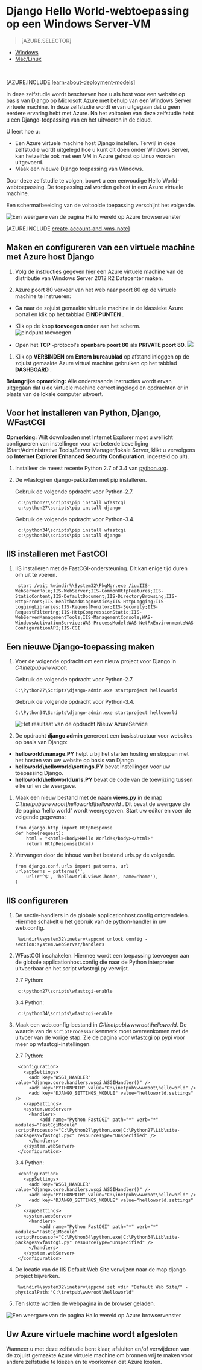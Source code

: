 <properties
    pageTitle="Python web app met Django | Microsoft Azure"
    description="Deze zelfstudie leert u hoe u als host voor een website op basis van Django op Azure met behulp van een Windows Server 2012 R2 Datacenter virtuele machine met behulp van het implementatiemodel klassiek."
    services="virtual-machines-windows"
    documentationCenter="python"
    authors="huguesv"
    manager="wpickett"
    editor=""
    tags="azure-service-management"/>


<tags 
    ms.service="virtual-machines-windows" 
    ms.workload="web" 
    ms.tgt_pltfrm="vm-windows" 
    ms.devlang="python" 
    ms.topic="article" 
    ms.date="08/04/2015" 
    ms.author="huvalo"/>


# <a name="django-hello-world-web-application-on-a-windows-server-vm"></a>Django Hello World-webtoepassing op een Windows Server-VM

> [AZURE.SELECTOR]
- [Windows](virtual-machines-windows-classic-python-django-web-app.md)
- [Mac/Linux](virtual-machines-linux-python-django-web-app.md)

<br>

[AZURE.INCLUDE [learn-about-deployment-models](../../includes/learn-about-deployment-models-classic-include.md)]
 

In deze zelfstudie wordt beschreven hoe u als host voor een website op basis van Django op Microsoft Azure met behulp van een Windows Server virtuele machine. In deze zelfstudie wordt ervan uitgegaan dat u geen eerdere ervaring hebt met Azure. Na het voltooien van deze zelfstudie hebt u een Django-toepassing van en het uitvoeren in de cloud.

U leert hoe u:

* Een Azure virtuele machine host Django instellen. Terwijl in deze zelfstudie wordt uitgelegd hoe u kunt dit doen onder Windows Server, kan hetzelfde ook met een VM in Azure gehost op Linux worden uitgevoerd.
* Maak een nieuwe Django toepassing van Windows.

Door deze zelfstudie te volgen, bouwt u een eenvoudige Hello World-webtoepassing. De toepassing zal worden gehost in een Azure virtuele machine.

Een schermafbeelding van de voltooide toepassing verschijnt het volgende.

![Een weergave van de pagina Hallo wereld op Azure browservenster][1]

[AZURE.INCLUDE [create-account-and-vms-note](../../includes/create-account-and-vms-note.md)]

## <a name="creating-and-configuring-an-azure-virtual-machine-to-host-django"></a>Maken en configureren van een virtuele machine met Azure host Django

1. Volg de instructies gegeven [hier](virtual-machines-windows-classic-tutorial.md) een Azure virtuele machine van de distributie van Windows Server 2012 R2 Datacenter maken.

1. Azure poort 80 verkeer van het web naar poort 80 op de virtuele machine te instrueren:
 - Ga naar de zojuist gemaakte virtuele machine in de klassieke Azure portal en klik op het tabblad **EINDPUNTEN** .
 - Klik op de knop **toevoegen** onder aan het scherm.
    ![eindpunt toevoegen](./media/virtual-machines-windows-classic-python-django-web-app/django-helloworld-addendpoint.png)

 - Open het **TCP** -protocol's **openbare poort 80** als **PRIVATE poort 80**.
![][port80]
1. Klik op **VERBINDEN** om **Extern bureaublad** op afstand inloggen op de zojuist gemaakte Azure virtual machine gebruiken op het tabblad **DASHBOARD** .  

**Belangrijke opmerking:** Alle onderstaande instructies wordt ervan uitgegaan dat u de virtuele machine correct ingelogd en opdrachten er in plaats van de lokale computer uitvoert.

## <a id="setup"> </a>Voor het installeren van Python, Django, WFastCGI

**Opmerking:** Wilt downloaden met Internet Explorer moet u wellicht configureren van instellingen voor verbeterde beveiliging (Start/Administrative Tools/Server Manager/lokale Server, klikt u vervolgens op **Internet Explorer Enhanced Security Configuration**, ingesteld op uit).

1. Installeer de meest recente Python 2.7 of 3.4 van [python.org][].
1. De wfastcgi en django-pakketten met pip installeren.

    Gebruik de volgende opdracht voor Python-2.7.

        c:\python27\scripts\pip install wfastcgi
        c:\python27\scripts\pip install django

    Gebruik de volgende opdracht voor Python-3.4.

        c:\python34\scripts\pip install wfastcgi
        c:\python34\scripts\pip install django

## <a name="installing-iis-with-fastcgi"></a>IIS installeren met FastCGI

1. IIS installeren met de FastCGI-ondersteuning.  Dit kan enige tijd duren om uit te voeren.

        start /wait %windir%\System32\PkgMgr.exe /iu:IIS-WebServerRole;IIS-WebServer;IIS-CommonHttpFeatures;IIS-StaticContent;IIS-DefaultDocument;IIS-DirectoryBrowsing;IIS-HttpErrors;IIS-HealthAndDiagnostics;IIS-HttpLogging;IIS-LoggingLibraries;IIS-RequestMonitor;IIS-Security;IIS-RequestFiltering;IIS-HttpCompressionStatic;IIS-WebServerManagementTools;IIS-ManagementConsole;WAS-WindowsActivationService;WAS-ProcessModel;WAS-NetFxEnvironment;WAS-ConfigurationAPI;IIS-CGI

## <a name="creating-a-new-django-application"></a>Een nieuwe Django-toepassing maken

1.  Voer de volgende opdracht om een nieuw project voor Django in *C:\inetpub\wwwroot*:

    Gebruik de volgende opdracht voor Python-2.7.

        C:\Python27\Scripts\django-admin.exe startproject helloworld

    Gebruik de volgende opdracht voor Python-3.4.

        C:\Python34\Scripts\django-admin.exe startproject helloworld

    ![Het resultaat van de opdracht Nieuw AzureService](./media/virtual-machines-windows-classic-python-django-web-app/django-helloworld-cmd-new-azure-service.png)

1.  De opdracht **django admin** genereert een basisstructuur voor websites op basis van Django:

  -   **helloworld\manage.PY** helpt u bij het starten hosting en stoppen met het hosten van uw website op basis van Django
  -   **helloworld\helloworld\settings.PY** bevat instellingen voor uw toepassing Django.
  -   **helloworld\helloworld\urls.PY** bevat de code van de toewijzing tussen elke url en de weergave.

1.  Maak een nieuw bestand met de naam **views.py** in de map *C:\inetpub\wwwroot\helloworld\helloworld* . Dit bevat de weergave die de pagina 'hello world' wordt weergegeven. Start uw editor en voer de volgende gegevens:

        from django.http import HttpResponse
        def home(request):
            html = "<html><body>Hello World!</body></html>"
            return HttpResponse(html)

1.  Vervangen door de inhoud van het bestand urls.py de volgende.

        from django.conf.urls import patterns, url
        urlpatterns = patterns('',
            url(r'^$', 'helloworld.views.home', name='home'),
        )

## <a name="configuring-iis"></a>IIS configureren

1. De sectie-handlers in de globale applicationhost.config ontgrendelen.  Hiermee schakelt u het gebruik van de python-handler in uw web.config.

        %windir%\system32\inetsrv\appcmd unlock config -section:system.webServer/handlers

1. WFastCGI inschakelen.  Hiermee wordt een toepassing toevoegen aan de globale applicationhost.config die naar de Python interpreter uitvoerbaar en het script wfastcgi.py verwijst.

    2.7 Python:

        c:\python27\scripts\wfastcgi-enable

    3.4 Python:

        c:\python34\scripts\wfastcgi-enable

1. Maak een web.config-bestand in *C:\inetpub\wwwroot\helloworld*.  De waarde van de `scriptProcessor` kenmerk moet overeenkomen met de uitvoer van de vorige stap.  Zie de pagina voor [wfastcgi][] op pypi voor meer op wfastcgi-instellingen.

    2.7 Python:

        <configuration>
          <appSettings>
            <add key="WSGI_HANDLER" value="django.core.handlers.wsgi.WSGIHandler()" />
            <add key="PYTHONPATH" value="C:\inetpub\wwwroot\helloworld" />
            <add key="DJANGO_SETTINGS_MODULE" value="helloworld.settings" />
          </appSettings>
          <system.webServer>
            <handlers>
                <add name="Python FastCGI" path="*" verb="*" modules="FastCgiModule" scriptProcessor="C:\Python27\python.exe|C:\Python27\Lib\site-packages\wfastcgi.pyc" resourceType="Unspecified" />
            </handlers>
          </system.webServer>
        </configuration>

    3.4 Python:

        <configuration>
          <appSettings>
            <add key="WSGI_HANDLER" value="django.core.handlers.wsgi.WSGIHandler()" />
            <add key="PYTHONPATH" value="C:\inetpub\wwwroot\helloworld" />
            <add key="DJANGO_SETTINGS_MODULE" value="helloworld.settings" />
          </appSettings>
          <system.webServer>
            <handlers>
                <add name="Python FastCGI" path="*" verb="*" modules="FastCgiModule" scriptProcessor="C:\Python34\python.exe|C:\Python34\Lib\site-packages\wfastcgi.py" resourceType="Unspecified" />
            </handlers>
          </system.webServer>
        </configuration>

1. De locatie van de IIS Default Web Site verwijzen naar de map django project bijwerken.

        %windir%\system32\inetsrv\appcmd set vdir "Default Web Site/" -physicalPath:"C:\inetpub\wwwroot\helloworld"

1. Ten slotte worden de webpagina in de browser geladen.

![Een weergave van de pagina Hallo wereld op Azure browservenster][1]


## <a name="shutting-down-your-azure-virtual-machine"></a>Uw Azure virtuele machine wordt afgesloten

Wanneer u met deze zelfstudie bent klaar, afsluiten en/of verwijderen van de zojuist gemaakte Azure virtuele machine om bronnen vrij te maken voor andere zelfstudie te kiezen en te voorkomen dat Azure kosten.

[1]: ./media/virtual-machines-windows-classic-python-django-web-app/django-helloworld-browser-azure.png

[port80]: ./media/virtual-machines-windows-classic-python-django-web-app/django-helloworld-port80.png

[Web Platform Installer]: http://www.microsoft.com/web/downloads/platform.aspx
[Python.org]: https://www.python.org/downloads/
[wfastcgi]: https://pypi.python.org/pypi/wfastcgi
